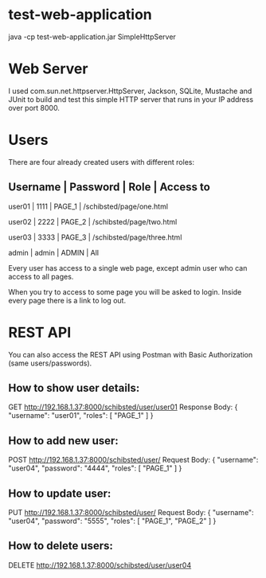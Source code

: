 # test-web-application

java -cp test-web-application.jar SimpleHttpServer

# Web Server

I used com.sun.net.httpserver.HttpServer, Jackson, SQLite, Mustache and JUnit to build and test this simple HTTP server that runs in your IP address over port 8000.


# Users

There are four already created users with different roles:

Username | Password	| Role | Access to
------------------------------------------------
user01 | 1111  | PAGE_1 | /schibsted/page/one.html

user02 | 2222  | PAGE_2 | /schibsted/page/two.html

user03 | 3333  | PAGE_3 | /schibsted/page/three.html

admin  | admin | ADMIN  | All


Every user has access to a single web page, except admin user who can access to all pages.

When you try to access to some page you will be asked to login.
Inside every page there is a link to log out.


# REST API

You can also access the REST API using Postman with Basic Authorization (same users/passwords).

## How to show user details:

GET http://192.168.1.37:8000/schibsted/user/user01
Response Body:
{
  "username": "user01",
  "roles": [
    "PAGE_1"
  ]
}

## How to add new user:

POST http://192.168.1.37:8000/schibsted/user/
Request Body:
{
  "username": "user04",
  "password": "4444",
  "roles": [
    "PAGE_1"
  ]
}

## How to update user:

PUT http://192.168.1.37:8000/schibsted/user/
Request Body:
{
  "username": "user04",
  "password": "5555",
  "roles": [
    "PAGE_1", "PAGE_2"
  ]
}

## How to delete users:

DELETE http://192.168.1.37:8000/schibsted/user/user04



